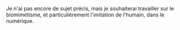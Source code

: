 Je n'ai pas encore de sujet précis, mais je souhaiterai travailler sur le biomimétisme, et particulièrement l'imitation de l'humain, dans le numérique.
